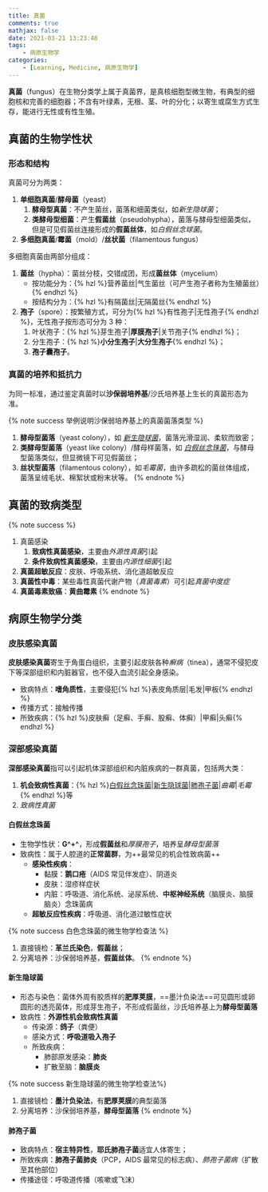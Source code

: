 ```yaml
---
title: 真菌
comments: true
mathjax: false
date: 2021-03-21 13:23:48
tags:
    - 病原生物学
categories:
    - [Learning, Medicine, 病原生物学]
---
```


**真菌**（fungus）在生物分类学上属于真菌界，是真核细胞型微生物，有典型的细胞核和完善的细胞器；不含有叶绿素，无根、茎、叶的分化；以寄生或腐生方式生存，能进行无性或有性生殖。

<!-- more -->

## 真菌的生物学性状

### 形态和结构

真菌可分为两类：
1. **单细胞真菌**/**酵母菌**（yeast）
    1. **酵母型真菌**：不产生菌丝，菌落和细菌类似，如*新生隐球菌*；
    2. **类酵母型细菌**：产生**假菌丝**（pseudohypha），菌落与酵母型细菌类似，但是可见假菌丝连接形成的**假菌丝体**，如*白假丝念球菌*。
2. **多细胞真菌**/**霉菌**（mold）/**丝状菌**（filamentous fungus）

多细胞真菌由两部分组成：
1. **菌丝**（hypha）：菌丝分枝，交错成团，形成**菌丝体**（mycelium）
    - 按功能分为：{% hzl %}营养菌丝|气生菌丝（可产生孢子者称为生殖菌丝）{% endhzl %}
    - 按结构分为：{% hzl %}有隔菌丝|无隔菌丝{% endhzl %}
2. **孢子**（spore）：按繁殖方式，可分为{% hzl %}有性孢子|无性孢子{% endhzl %}，无性孢子按形态可分为 3 种：
    1. 叶状孢子：{% hzl %}芽生孢子|**厚膜孢子**|关节孢子{% endhzl %}；
    2. 分生孢子：{% hzl %}**小分生孢子**|**大分生孢子**{% endhzl %}；
    3. **孢子囊孢子**。

### 真菌的培养和抵抗力

为同一标准，通过鉴定真菌时以**沙保弱培养基**/沙氏培养基上生长的真菌形态为准。

{% note success 举例说明沙保弱培养基上的真菌菌落类型 %}
1. **酵母型菌落**（yeast colony），如 <a href="{% post_path 深部感染细菌 %}#新生隐球菌">*新生隐球菌*</a>，菌落光滑湿润、柔软而致密；
2. **类酵母型菌落**（yeast like colony）/酵母样菌落，如 <a href="{% post_path 深部感染细菌 %}#白假丝念珠菌">*白假丝念珠菌*</a>，与酵母型菌落类似，但显微镜下可见假菌丝；
3. **丝状型菌落**（filamentous colony），如*毛霉菌*，由许多疏松的菌丝体组成，菌落呈绒毛状、棉絮状或粉末状等。
{% endnote %}

## 真菌的致病类型

{% note success %}
1. 真菌感染
    1. **致病性真菌感染**，主要由*外源性真菌*引起
    2. **条件致病性真菌感染**，主要由*内源性细菌*引起
2. **真菌超敏反应**：皮肤、呼吸系统、消化道超敏反应
3. **真菌性中毒**：某些毒性真菌代谢产物（*真菌毒素*）可引起*真菌中度症*
4. **真菌毒素致癌**：**黄曲霉素**
{% endnote %}

## 病原生物学分类

### 皮肤感染真菌

**皮肤感染真菌**寄生于角蛋白组织，主要引起皮肤各种*癣病*（tinea），通常不侵犯皮下等深部组织和内脏器官，也不侵入血流引起全身感染。

- 致病特点：**嗜角质性**，主要侵犯{% hzl %}表皮角质层|毛发|甲板{% endhzl %}
- 传播方式：接触传播
- 所致疾病：{% hzl %}皮肤癣（足癣、手癣、股癣、体癣）|甲癣|头癣{% endhzl %}

### 深部感染真菌

**深部感染真菌**指可以引起机体深部组织和内脏疾病的一群真菌，包括两大类：
1. **机会致病性真菌**：{% hzl %}[白假丝念珠菌](#白假丝念珠菌)|[新生隐球菌](#新生隐球菌)|[肺孢子菌](#肺孢子菌)|*曲霉*|*毛霉*{% endhzl %}等
2. *致病性真菌*

#### 白假丝念珠菌

- 生物学性状：**G^+^**，形成**假菌丝**和*厚膜孢子*，培养呈*酵母型菌落*
- 致病性：属于人腔道的**正常菌群**，为++最常见的机会性致病菌++
    - **感染性疾病**：
        - 黏膜：**鹅口疮**（AIDS 常见伴发症）、阴道炎
        - 皮肤：湿疹样症状
        - 内脏：呼吸道、消化系统、泌尿系统、**中枢神经系统**（脑膜炎、脑膜脑炎）念珠菌病
    - **超敏反应性疾病**：呼吸道、消化道过敏性症状

{% note success 白色念珠菌的微生物学检查法 %}
1. 直接镜检：**革兰氏染色**，**假菌丝**；
2. 分离培养：沙保弱培养基，**假菌丝体**。
{% endnote %}

#### 新生隐球菌

- 形态与染色：菌体外周有胶质样的**肥厚荚膜**，==墨汁负染法==可见圆形或卵圆形的透亮菌体，形成芽生孢子，不形成假菌丝，沙氏培养基上为**酵母型菌落**
- 致病性：**外源性机会致病性真菌**
    - 传染源：**鸽子**（粪便）
    - 感染方式：**呼吸道吸入孢子**
    - 所致疾病：
        - 肺部原发感染：**肺炎**
        - 扩散至脑：**脑膜炎**

{% note success 新生隐球菌的微生物学检查法%}
1. 直接镜检：**墨汁负染法**，有**肥厚荚膜**的典型菌落
2. 分离培养：沙保弱培养基，**酵母型菌落**
{% endnote %}

#### 肺孢子菌

- 致病特点：**宿主特异性**，**耶氏肺孢子菌**适宜人体寄生；
- 所致疾病：**肺孢子菌肺炎**（PCP，AIDS 最常见的标志病）、*肺孢子菌病*（扩散至其他部位）
- 传播途径：呼吸道传播（咳嗽或飞沫）
